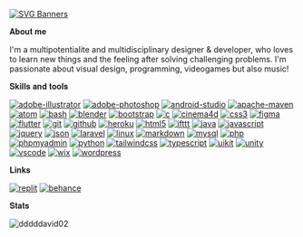 <!--**Heya 👋, I'm David**-->

[![SVG Banners](https://svg-banners.vercel.app/api?type=rainbow&text1=Heya%20👋,%20I'm%20David&width=800&height=400)](https://github.com/Akshay090/svg-banners)

𝐀𝐛𝐨𝐮𝐭 𝐦𝐞

I'm a multipotentialite and multidisciplinary designer & developer, who loves to learn new things and the feeling after solving challenging problems. 
I'm passionate about visual design, programming, videogames but also music!
  
𝐒𝐤𝐢𝐥𝐥𝐬 𝐚𝐧𝐝 𝐭𝐨𝐨𝐥𝐬

[![adobe-illustrator](https://img.shields.io/badge/Adobe_Illustrator-fff?logoColor=a78bfa&style=flat-square&logo=adobe-illustrator)](https://www.adobe.com/in/products/illustrator.html)
[![adobe-photoshop](https://img.shields.io/badge/Adobe_Photoshop-fff?logoColor=a78bfa&style=flat-square&logo=adobe-photoshop)](https://www.photoshop.com/en)
[![android-studio](https://img.shields.io/badge/Android_Studio-fff?logoColor=a78bfa&style=flat-square&logo=android-studio)](https://developer.android.com)
[![apache-maven](https://img.shields.io/badge/Apache_Maven-fff?logoColor=a78bfa&style=flat-square&logo=apache-maven)](https://maven.apache.org/)
[![atom](https://img.shields.io/badge/Atom-fff?logoColor=a78bfa&style=flat-square&logo=atom)](https://atom.io/)
[![bash](https://img.shields.io/badge/Bash-fff?logoColor=a78bfa&style=flat-square&logo=gnu-bash)](https://www.gnu.org/software/bash/)
[![blender](https://img.shields.io/badge/Blender-fff?logoColor=a78bfa&style=flat-square&logo=blender)](https://www.blender.org/)
[![bootstrap](https://img.shields.io/badge/Bootstrap-fff?logoColor=a78bfa&style=flat-square&logo=bootstrap)](https://getbootstrap.com)
[![c](https://img.shields.io/badge/C-fff?logoColor=a78bfa&style=flat-square&logo=c)](https://www.cprogramming.com/)
[![cinema4d](https://img.shields.io/badge/Cinema_4D-fff?logoColor=a78bfa&style=flat-square&logo=cinema4d)](https://www.maxon.net/it/cinema-4d)
[![css3](https://img.shields.io/badge/CSS-fff?logoColor=a78bfa&style=flat-square&logo=css3)](https://www.w3schools.com/css/)
[![figma](https://img.shields.io/badge/Figma-fff?logoColor=a78bfa&style=flat-square&logo=figma)](https://www.figma.com/)
[![flutter](https://img.shields.io/badge/Flutter-fff?logoColor=a78bfa&style=flat-square&logo=flutter)](https://flutter.dev)
[![git](https://img.shields.io/badge/Git-fff?logoColor=a78bfa&style=flat-square&logo=git)](https://git-scm.com/)
[![github](https://img.shields.io/badge/GitHub-fff?logoColor=a78bfa&style=flat-square&logo=github)](https://github.com/)
[![heroku](https://img.shields.io/badge/Heroku-fff?logoColor=a78bfa&style=flat-square&logo=heroku)](https://www.heroku.com)
[![html5](https://img.shields.io/badge/HTML-fff?logoColor=a78bfa&style=flat-square&logo=html5)](https://www.w3.org/html/)
[![ifttt](https://img.shields.io/badge/IFTTT-fff?logoColor=a78bfa&style=flat-square&logo=ifttt)](https://ifttt.com/)
[![java](https://img.shields.io/badge/Java-fff?logoColor=a78bfa&style=flat-square&logo=java)](https://www.java.com)
[![javascript](https://img.shields.io/badge/JavaScript-fff?logoColor=a78bfa&style=flat-square&logo=javascript)](https://developer.mozilla.org/en-US/docs/Web/JavaScript)
[![jquery](https://img.shields.io/badge/jQuery-fff?logoColor=a78bfa&style=flat-square&logo=jquery)](https://jquery.com/)
[![json](https://img.shields.io/badge/JSON-fff?logoColor=a78bfa&style=flat-square&logo=json)](https://www.json.org/json-en.html)
[![laravel](https://img.shields.io/badge/Laravel-fff?logoColor=a78bfa&style=flat-square&logo=laravel)](https://laravel.com/)
[![linux](https://img.shields.io/badge/Linux-fff?logoColor=a78bfa&style=flat-square&logo=linux)](https://www.linux.org/)
[![markdown](https://img.shields.io/badge/Markdown-fff?logoColor=a78bfa&style=flat-square&logo=markdown)](https://www.markdownguide.org/)
[![mysql](https://img.shields.io/badge/MySQL-fff?logoColor=a78bfa&style=flat-square&logo=mysql)](https://www.mysql.com/)
[![php](https://img.shields.io/badge/PHP-fff?logoColor=a78bfa&style=flat-square&logo=php)](https://www.php.net)
[![phpmyadmin](https://img.shields.io/badge/phpMyAdmin-fff?logoColor=a78bfa&style=flat-square&logo=phpmyadmin)](https://www.phpmyadmin.net)
[![python](https://img.shields.io/badge/Python-fff?logoColor=a78bfa&style=flat-square&logo=python)](https://www.python.org)
[![tailwindcss](https://img.shields.io/badge/Tailwind_CSS-fff?logoColor=a78bfa&style=flat-square&logo=tailwindcss)](https://tailwindcss.com/)
[![typescript](https://img.shields.io/badge/TypeScript-fff?logoColor=a78bfa&style=flat-square&logo=typescript)](https://www.typescriptlang.org/)
[![uikit](https://img.shields.io/badge/UIkit-fff?logoColor=a78bfa&style=flat-square&logo=uikit)](https://getuikit.com/)
[![unity](https://img.shields.io/badge/Unity-fff?logoColor=a78bfa&style=flat-square&logo=unity)](https://unity.com/)
[![vscode](https://img.shields.io/badge/Visual_Studio_Code-fff?logoColor=a78bfa&style=flat-square&logo=visual-studio-code)](https://code.visualstudio.com/)
[![wix](https://img.shields.io/badge/Wix-fff?logoColor=a78bfa&style=flat-square&logo=wix)](https://www.wix.com/)
[![wordpress](https://img.shields.io/badge/WordPress-fff?logoColor=a78bfa&style=flat-square&logo=wordpress)](https://wordpress.org/)

<!--𝐌𝐲 𝐩𝐫𝐨𝐣𝐞𝐜𝐭𝐬-->

𝐋𝐢𝐧𝐤𝐬

[![replit](https://img.shields.io/badge/replit-000?style=for-the-badge&logo=replit&logoColor=white)](https://replit.com/@dddddavid02/)
[![behance](https://img.shields.io/badge/behance-053eff?style=for-the-badge&logo=behance&logoColor=white)](https://www.behance.net/zhoudavid)

𝐒𝐭𝐚𝐭𝐬

![dddddavid02](https://komarev.com/ghpvc/?username=dddddavid02&label=Profile%20views&color=8b5cf6&style=flat)
